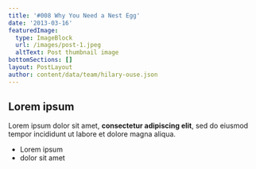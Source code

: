 ```yaml
---
title: '#008 Why You Need a Nest Egg'
date: '2013-03-16'
featuredImage:
  type: ImageBlock
  url: /images/post-1.jpeg
  altText: Post thumbnail image
bottomSections: []
layout: PostLayout
author: content/data/team/hilary-ouse.json
---
```

## Lorem ipsum

Lorem ipsum dolor sit amet, **consectetur adipiscing elit**, sed do eiusmod tempor incididunt ut labore et dolore magna aliqua.

- Lorem ipsum
- dolor sit amet